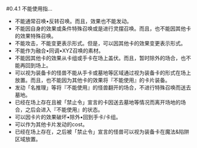 #0.4.1        不能使用指…
* 不能通常召唤•反转召唤。而且，效果也不能发动。
* 不能因自身的效果或条件特殊召唤或是进行灵摆召唤。而且，也不能因其他卡的效果特殊召唤。
* 不能攻击，不能变更表示形式。但是，可以因其他卡的效果变更表示形式。
* 不能作为融合•同调•XYZ召唤的素材。
* 不能因其他卡的效果从卡组或手卡在场上盖伏。而且，暂时除外的场合，也不能再回到场上。
* 可以视为装备卡的怪兽不能从手卡或墓地等区域通过视为装备卡的形式在场上放置。而且，也不能因为其他卡的效果将『不能使用』的卡片装备。
* 发动「名推理」等将『不能使用』的怪兽翻开的场合，不进行特殊召唤而送去墓地。
* 已经在场上存在且被「禁止令」宣言的卡因送去墓地等情况而离开场地的场合，之后会进入『不能使用』的状态。
* 可以因卡片的效果破坏•除外•回到手卡/卡组。
* 可以作为其他卡片发动的cost。
* 已经在场上存在，之后被「禁止令」宣言的怪兽可以视为装备卡在魔法&陷阱区域放置。
